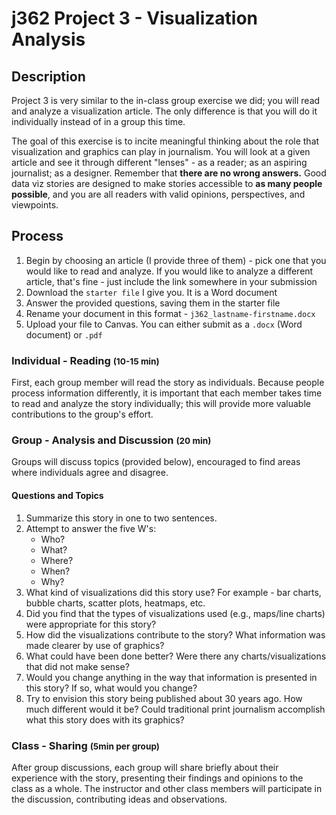 # j362 Project 3 - Visualization Analysis
## Description
Project 3 is very similar to the in-class group exercise we did; you will read and analyze a visualization article. The only difference is that you will do it individually instead of in a group this time.

The goal of this exercise is to incite meaningful thinking about the role that visualization and graphics can play in journalism. You will look at a given article and see it through different "lenses" - as a reader; as an aspiring journalist; as a designer. Remember that  **there are no wrong answers.** Good data viz stories are designed to make stories accessible to **as many people possible**, and you are all readers with valid opinions, perspectives, and viewpoints.

## Process
1. Begin by choosing an article (I provide three of them) - pick one that you would like to read and analyze. If you would like to analyze a different article, that's fine - just include the link somewhere in your submission
2. Download the `starter file` I give you. It is a Word document
3. Answer the provided questions, saving them in the starter file
4. Rename your document in this format - `j362_lastname-firstname.docx`
5. Upload your file to Canvas. You can either submit as a `.docx` (Word document) or `.pdf`

### Individual - Reading <small>(10-15 min)</small>
First, each group member will read the story as individuals. Because people process information differently, it is important that each member takes time to read and analyze the story individually; this will provide more valuable contributions to the group's effort.

### Group - Analysis and Discussion <small>(20 min)</small>
Groups will discuss topics (provided below), encouraged to find areas where individuals agree and disagree.

#### Questions and Topics
1. Summarize this story in one to two sentences.
2. Attempt to answer the five W's:
	* Who?
	* What?
	* Where?
	* When?
	* Why?
3. What kind of visualizations did this story use? For example - bar charts, bubble charts, scatter plots, heatmaps, etc.  
4. Did you find that the types of visualizations used (e.g., maps/line charts) were appropriate for this story?  
5. How did the visualizations contribute to the story? What information was made clearer by use of graphics?  
6. What could have been done better? Were there any charts/visualizations that did not make sense?
7. Would you change anything in the way that information is presented in this story? If so, what would you change?
8. Try to envision this story being published about 30 years ago. How much different would it be? Could traditional print journalism accomplish what this story does with its graphics?

### Class - Sharing <small>(5min per group)</small>
After group discussions, each group will share briefly about their experience with the story, presenting their findings and opinions to the class as a whole. The instructor and other class members will participate in the discussion, contributing ideas and observations.